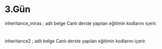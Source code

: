 # 3.Gün

inheritance_miras ; adlı belge Canlı derste yapılan eğitimin kodlarını içerir.
#
inheritance2      ; adlı belge Canlı derste yapılan eğitimin kodlarını içerir.
#


